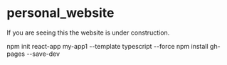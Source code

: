 # personal_website
If you are seeing this the website is under construction.




npm init react-app my-app1 --template typescript --force
npm install gh-pages --save-dev
